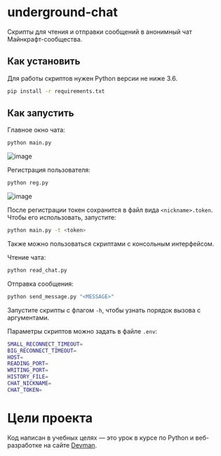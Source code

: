 # underground-chat
 
Скрипты для чтения и отправки сообщений в анонимный чат Майнкрафт-сообщества.

## Как установить

Для работы скриптов нужен Python версии не ниже 3.6.

```sh
pip install -r requirements.txt
```

## Как запустить

Главное окно чата:
```sh
python main.py
```

![image](https://user-images.githubusercontent.com/84133942/193020007-9d34db9e-ac66-4f63-a2a0-4dd3e4d89958.png)

Регистрация пользователя:
```sh
python reg.py
```

![image](https://user-images.githubusercontent.com/84133942/193019832-b8ef9245-c2b1-48dd-ae81-51bec41730d5.png)

После регистрации токен сохранится в файл вида `<nickname>.token`. Чтобы его использовать, запустите:
```sh
python main.py -t <token>
```

Также можно пользоваться скриптами с консольным интерфейсом.

Чтение чата:
```sh
python read_chat.py
```

Отправка сообщения:
```sh
python send_message.py "<MESSAGE>"
```

Запустите скрипты с флагом `-h`, чтобы узнать порядок вызова с аргументами.

Параметры скриптов можно задать в файле `.env`:

```sh
SMALL_RECONNECT_TIMEOUT=
BIG_RECONNECT_TIMEOUT=
HOST=
READING_PORT=
WRITING_PORT=
HISTORY_FILE=
CHAT_NICKNAME=
CHAT_TOKEN=
```

# Цели проекта

Код написан в учебных целях — это урок в курсе по Python и веб-разработке на сайте [Devman](https://dvmn.org).
